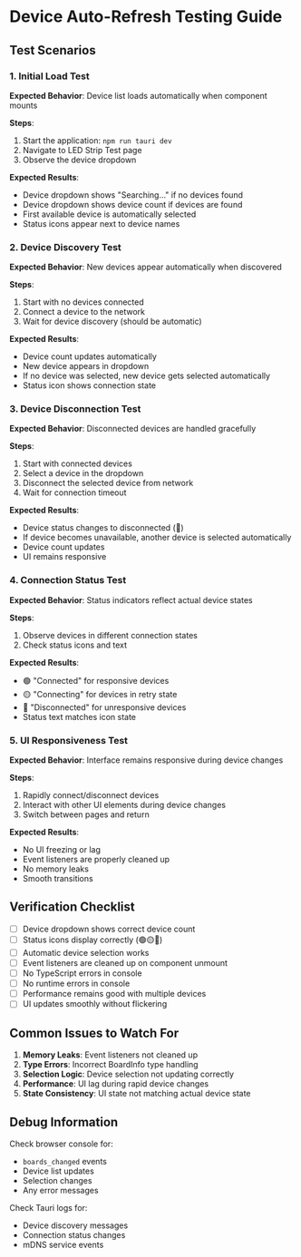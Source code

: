 # Device Auto-Refresh Testing Guide

## Test Scenarios

### 1. Initial Load Test

**Expected Behavior**: Device list loads automatically when component mounts

**Steps**:

1. Start the application: `npm run tauri dev`
2. Navigate to LED Strip Test page
3. Observe the device dropdown

**Expected Results**:

- Device dropdown shows "Searching..." if no devices found
- Device dropdown shows device count if devices are found
- First available device is automatically selected
- Status icons appear next to device names

### 2. Device Discovery Test

**Expected Behavior**: New devices appear automatically when discovered

**Steps**:

1. Start with no devices connected
2. Connect a device to the network
3. Wait for device discovery (should be automatic)

**Expected Results**:

- Device count updates automatically
- New device appears in dropdown
- If no device was selected, new device gets selected automatically
- Status icon shows connection state

### 3. Device Disconnection Test

**Expected Behavior**: Disconnected devices are handled gracefully

**Steps**:

1. Start with connected devices
2. Select a device in the dropdown
3. Disconnect the selected device from network
4. Wait for connection timeout

**Expected Results**:

- Device status changes to disconnected (🔴)
- If device becomes unavailable, another device is selected automatically
- Device count updates
- UI remains responsive

### 4. Connection Status Test

**Expected Behavior**: Status indicators reflect actual device states

**Steps**:

1. Observe devices in different connection states
2. Check status icons and text

**Expected Results**:

- 🟢 "Connected" for responsive devices
- 🟡 "Connecting" for devices in retry state
- 🔴 "Disconnected" for unresponsive devices
- Status text matches icon state

### 5. UI Responsiveness Test

**Expected Behavior**: Interface remains responsive during device changes

**Steps**:

1. Rapidly connect/disconnect devices
2. Interact with other UI elements during device changes
3. Switch between pages and return

**Expected Results**:

- No UI freezing or lag
- Event listeners are properly cleaned up
- No memory leaks
- Smooth transitions

## Verification Checklist

- [ ] Device dropdown shows correct device count
- [ ] Status icons display correctly (🟢🟡🔴)
- [ ] Automatic device selection works
- [ ] Event listeners are cleaned up on component unmount
- [ ] No TypeScript errors in console
- [ ] No runtime errors in console
- [ ] Performance remains good with multiple devices
- [ ] UI updates smoothly without flickering

## Common Issues to Watch For

1. **Memory Leaks**: Event listeners not cleaned up
2. **Type Errors**: Incorrect BoardInfo type handling
3. **Selection Logic**: Device selection not updating correctly
4. **Performance**: UI lag during rapid device changes
5. **State Consistency**: UI state not matching actual device state

## Debug Information

Check browser console for:

- `boards_changed` events
- Device list updates
- Selection changes
- Any error messages

Check Tauri logs for:

- Device discovery messages
- Connection status changes
- mDNS service events
